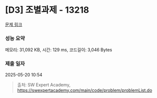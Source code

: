 # [D3] 조별과제 - 13218 

[문제 링크](https://swexpertacademy.com/main/code/problem/problemDetail.do?contestProbId=AXzjvCCq-PwDFASs) 

### 성능 요약

메모리: 31,092 KB, 시간: 129 ms, 코드길이: 3,046 Bytes

### 제출 일자

2025-05-20 10:54



> 출처: SW Expert Academy, https://swexpertacademy.com/main/code/problem/problemList.do